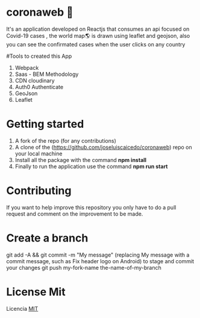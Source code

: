 # coronaweb 🦠
It's an application developed on Reactjs that consumes an api focused on Covid-19 cases ,
the world map🌎 is drawn using leaflet and geojson, also you can see the confirmated cases when the user clicks on any country

#Tools to created this App
1. Webpack
2. Saas - BEM Methodology
3. CDN cloudinary
4. Auth0 Authenticate
5. GeoJson
6. Leaflet

# Getting started
1. A fork of the repo (for any contributions)
2. A clone of the (https://github.com/joseluiscaicedo/coronaweb) repo on your local machine
3. Install all the package with the command **npm install**
4. Finally to run the application use the command **npm run start**

# Contributing
If you want to help improve this repository you only have to do a pull request and comment on the improvement to be made.

# Create a branch
git add -A && git commit -m "My message" (replacing My message with a commit message, such as Fix header logo on Android) to stage and commit your changes
git push my-fork-name the-name-of-my-branch

# License Mit
Licencia [MIT](https://opensource.org/licenses/MIT)
